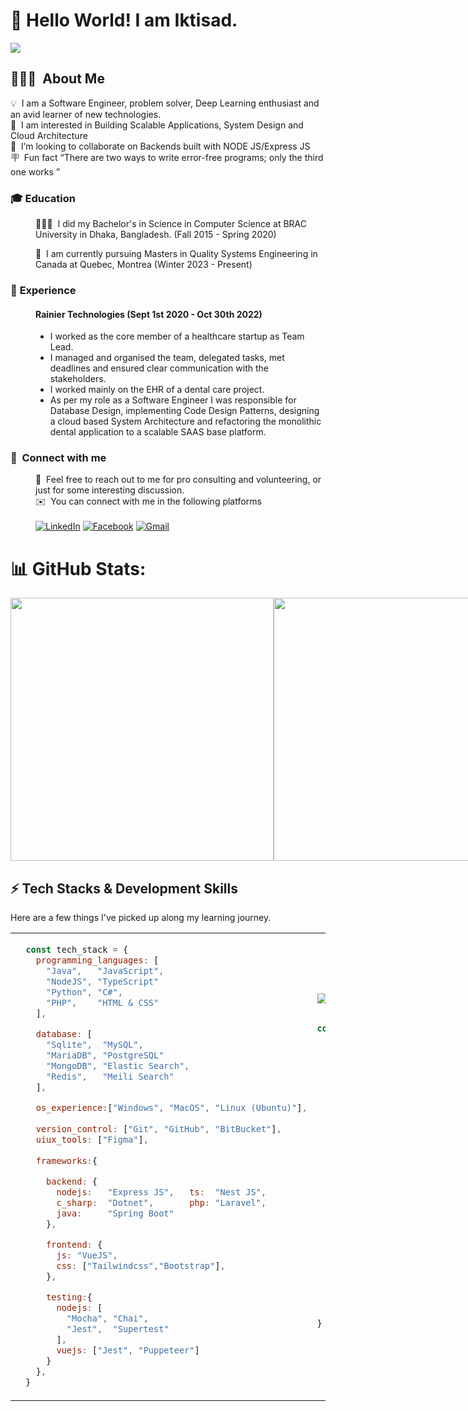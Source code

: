 
# 👋 Hello World! I am Iktisad.
[![](https://visitcount.itsvg.in/api?id=Iktisad&icon=0&color=0)](https://visitcount.itsvg.in)

<dl>

##  <dt> 👨🏻‍💻 &nbsp;**About Me**</dt>


💡 &nbsp;I am a Software Engineer, problem solver, Deep Learning enthusiast and an avid learner of new technologies. \
👀 &nbsp;I am interested in Building Scalable Applications, System Design and Cloud Architecture \
💞️ &nbsp;I’m looking to collaborate on Backends built with NODE JS/Express JS \
🪧 &nbsp;Fun fact <q>There are two ways to write error-free programs; only the third one works </q>

### <dt> 🎓&nbsp;**Education**</dt>

<dd>
👨🏽‍🎓 &nbsp;I did my Bachelor's in Science in Computer Science at BRAC University in Dhaka, Bangladesh. (Fall 2015 - Spring 2020)

🌱 &nbsp;I am currently pursuing Masters in Quality Systems Engineering in Canada at Quebec, Montrea (Winter 2023 - Present)
</dd>

### <dt> 💼&nbsp;**Experience**</dt>

<dd>

#### Rainier Technologies (Sept 1st 2020 - Oct 30th 2022)
- I worked as the core member of a healthcare startup as Team Lead. 
- I managed and organised the team, delegated tasks, met deadlines and ensured clear communication with the stakeholders. 
- I worked mainly on the EHR of a dental care project.
- As per my role as a Software Engineer I was responsible for Database Design, implementing Code Design Patterns, designing a cloud based System Architecture and refactoring the monolithic dental application to a scalable SAAS base platform.
</dd>

### <dt>👥️ &nbsp;**Connect with me**</dt>

<dd>

💬 &nbsp;Feel free to reach out to me for pro consulting and volunteering, or just for some interesting discussion. \
 ✉️ &nbsp;You can connect with me in the following platforms </br></br>
[![LinkedIn](https://img.shields.io/badge/LinkedIn-0077B5?style=for-the-badge&logo=linkedin&logoColor=white)](https://www.linkedin.com/in/iktisad-rashid)
 [![Facebook](https://img.shields.io/badge/Facebook-%231877F2.svg?style=for-the-badge&logo=Facebook&logoColor=white)](https://facebook.com/Iktisad) 
[![Gmail](https://img.shields.io/badge/Gmail-D14836?style=for-the-badge&logo=gmail&logoColor=white)](mailto:iktisad.rashid@gmail.com)

<dd>
</dl>

# 📊 GitHub Stats:

<div style='display:flex'>

<img src='https://github-readme-stats.vercel.app/api?username=Iktisad&theme=vue-dark&hide_border=false&include_all_commits=true&count_private=true' width='421' >

<img src='https://github-readme-streak-stats.herokuapp.com/?user=Iktisad&theme=vue-dark&hide_border=false' width='421'>

</div>

## ⚡ Tech Stacks & Development Skills

Here are a few things I've picked up along my learning journey.

<table>

<tr>

<td width="400">


````js
  const tech_stack = {
    programming_languages: [
      "Java",   "JavaScript",
      "NodeJS", "TypeScript"
      "Python", "C#",
      "PHP",    "HTML & CSS"
    ],

    database: [
      "Sqlite",  "MySQL",
      "MariaDB", "PostgreSQL"
      "MongoDB", "Elastic Search", 
      "Redis",   "Meili Search"
    ],

    os_experience:["Windows", "MacOS", "Linux (Ubuntu)"],
    
    version_control: ["Git", "GitHub", "BitBucket"],
    uiux_tools: ["Figma"],
    
    frameworks:{

      backend: {
        nodejs:   "Express JS",   ts:  "Nest JS",
        c_sharp:  "Dotnet",       php: "Laravel",
        java:     "Spring Boot"
      },

      frontend: {
        js: "VueJS",
        css: ["Tailwindcss","Bootstrap"],
      },

      testing:{
        nodejs: [ 
          "Mocha", "Chai",
          "Jest",  "Supertest"
        ],
        vuejs: ["Jest", "Puppeteer"]
      }
    },
  }

````
</td>

<td width=400>

<img src='https://media.giphy.com/media/RbDKaczqWovIugyJmW/giphy.gif'>

```js 

const development_skills ={

    development_style: ["TDD", "BDD"],
    
    software_architecture:[
      "RESTful",  "n-tier",
      "Modular", 
      "SOA - Service Oriented Architecture",
      "MVC - Model:View:Controller"
    ],

    design_patterns: [
      "Repository pattern", "Adapter Pattern",
      "DI Pattern",          "Builder Pattern"
    ],

    cloud_services: [
        "Digital Ocean",      "Microsoft Azure",
        "Amazon Web Service", "Google Cloud Platform"
      ],
    
    dev_ops: ["Docker","Jenkins"],
    
    ethusiast: [
      "Machine Learning",
      "Deep Learning",
      "Mathematics"
    ],
} 

```

</td>
</tr>
</table>